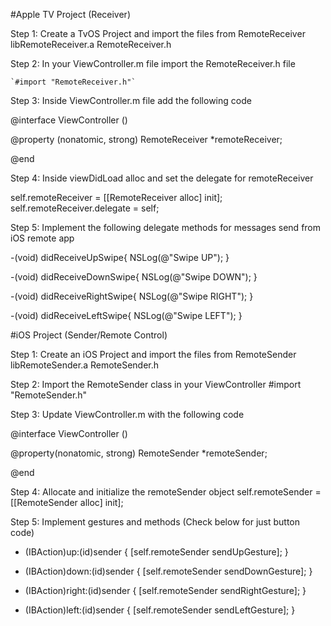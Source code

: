 #Apple TV Project (Receiver)

Step 1: Create a TvOS Project and import the files from RemoteReceiver
    libRemoteReceiver.a
    RemoteReceiver.h

Step 2: In your ViewController.m file import the RemoteReceiver.h file

    `#import "RemoteReceiver.h"`

Step 3: Inside ViewController.m file add the following code 

@interface ViewController () <RemoteReceiverDelegate>

@property (nonatomic, strong) RemoteReceiver *remoteReceiver;

@end

Step 4: Inside viewDidLoad alloc and set the delegate for remoteReceiver

self.remoteReceiver = [[RemoteReceiver alloc] init];
self.remoteReceiver.delegate = self;


Step 5: Implement the following delegate methods for messages send from iOS remote app

-(void) didReceiveUpSwipe{
NSLog(@"Swipe UP");
}

-(void) didReceiveDownSwipe{
NSLog(@"Swipe DOWN");
}

-(void) didReceiveRightSwipe{
NSLog(@"Swipe RIGHT");
}

-(void) didReceiveLeftSwipe{
NSLog(@"Swipe LEFT");
}

#iOS Project (Sender/Remote Control)

Step 1: Create an iOS Project and import the files from RemoteSender
libRemoteSender.a
RemoteSender.h

Step 2: Import the RemoteSender class in your ViewController
#import "RemoteSender.h"

Step 3: Update ViewController.m with the following code

@interface ViewController ()

@property(nonatomic, strong) RemoteSender *remoteSender;

@end

Step 4: Allocate and initialize the remoteSender object
self.remoteSender = [[RemoteSender alloc] init];

Step 5: Implement gestures and methods (Check below for just button code)

- (IBAction)up:(id)sender {
[self.remoteSender sendUpGesture];
}

- (IBAction)down:(id)sender {
[self.remoteSender sendDownGesture];
}

- (IBAction)right:(id)sender {
[self.remoteSender sendRightGesture];
}

- (IBAction)left:(id)sender {
[self.remoteSender sendLeftGesture];
}
